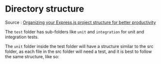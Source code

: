 # Directory structure

Source : [Organizing your Express.js project structure for better productivity](https://blog.logrocket.com/organizing-express-js-project-structure-better-productivity/)

The `test` folder has sub-folders like `unit` and `integration` for unit and integration tests.

The `unit` folder inside the test folder will have a structure similar to the src folder, as each file in the src folder
will need a test, and it is best to follow the same structure, like so: